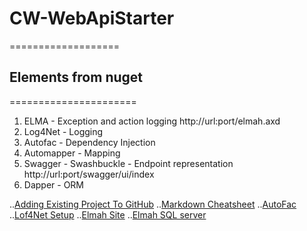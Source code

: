# CW-WebApiStarter
===================

 




## Elements from nuget
======================
1. ELMA - Exception and action logging
	http://url:port/elmah.axd
2. Log4Net - Logging
3. Autofac - Dependency Injection
4. Automapper - Mapping
5. Swagger - Swashbuckle - Endpoint representation
	http://url:port/swagger/ui/index
6. Dapper - ORM

..[Adding Existing Project To GitHub](https://help.github.com/articles/adding-an-existing-project-to-github-using-the-command-line/)
..[Markdown Cheatsheet](https://github.com/adam-p/markdown-here/wiki/Markdown-Cheatsheet)
..[AutoFac](http://docs.autofac.org/en/latest/integration/webapi.html)
..[Lof4Net Setup](http://devthings.com.ua/implementing-logging-for-asp-net-web-api-with-log4net/)
..[Elmah Site](http://elmah.github.io/downloads/)
..[Elmah SQL server ](http://www.andyfrench.info/2014/07/configuring-elmah-to-use-sql-server.html)

